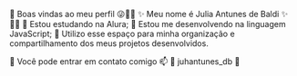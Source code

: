 🌹 ​Boas vindas ao meu perfil 😜​​​​🤟🏻​
✨​ Meu nome é Julia Antunes de Baldi ​​​​✨​✌🏻​
🎀​ Estou estudando na Alura;
🎀​ Estou me desenvolvendo na linguagem JavaScript;
🎀​ Utilizo esse espaço para minha organização e compartilhamento dos meus projetos desenvolvidos.

🌺​ Você pode entrar em contato comigo ​​📫​
🧸 ​juhantunes_db 🧸​ 
